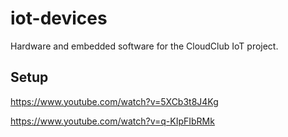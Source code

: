 # iot-devices
Hardware and embedded software for the CloudClub IoT project.


## Setup

https://www.youtube.com/watch?v=5XCb3t8J4Kg

https://www.youtube.com/watch?v=q-KIpFIbRMk
